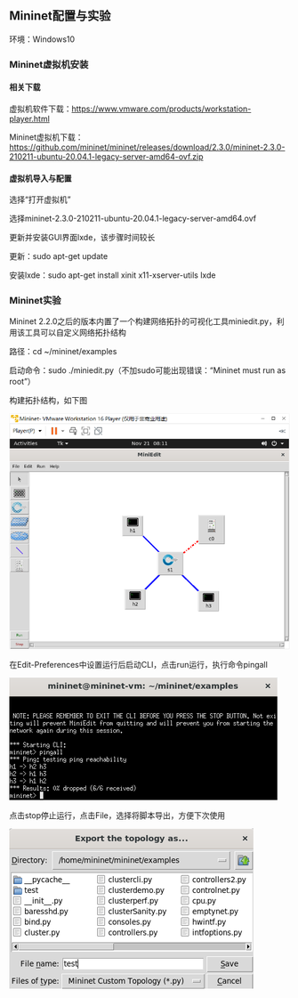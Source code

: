 ## Mininet配置与实验

环境：Windows10

### Mininet虚拟机安装

#### 相关下载

虚拟机软件下载：https://www.vmware.com/products/workstation-player.html

Mininet虚拟机下载：https://github.com/mininet/mininet/releases/download/2.3.0/mininet-2.3.0-210211-ubuntu-20.04.1-legacy-server-amd64-ovf.zip

#### 虚拟机导入与配置

选择“打开虚拟机”

选择mininet-2.3.0-210211-ubuntu-20.04.1-legacy-server-amd64.ovf

更新并安装GUI界面lxde，该步骤时间较长

更新：sudo apt-get update

安装lxde：sudo apt-get install xinit x11-xserver-utils lxde

### Mininet实验

Mininet 2.2.0之后的版本内置了一个构建网络拓扑的可视化工具miniedit.py，利用该工具可以自定义网络拓扑结构

路径：cd ~/mininet/examples

启动命令：sudo ./miniedit.py（不加sudo可能出现错误：“Mininet must run as root”）

构建拓扑结构，如下图

![Create](https://raw.githubusercontent.com/SHAOHUASONGgit/DataScienceRepo/main/CloudCmoputingMarkDown/picture/miniEditmd6.png)

在Edit-Preferences中设置运行后启动CLI，点击run运行，执行命令pingall

![Ping all](https://raw.githubusercontent.com/SHAOHUASONGgit/DataScienceRepo/main/CloudCmoputingMarkDown/picture/pingAllmd6.png)

点击stop停止运行，点击File，选择将脚本导出，方便下次使用

![Output](https://raw.githubusercontent.com/SHAOHUASONGgit/DataScienceRepo/main/CloudCmoputingMarkDown/picture/saveNetmd6.png)

